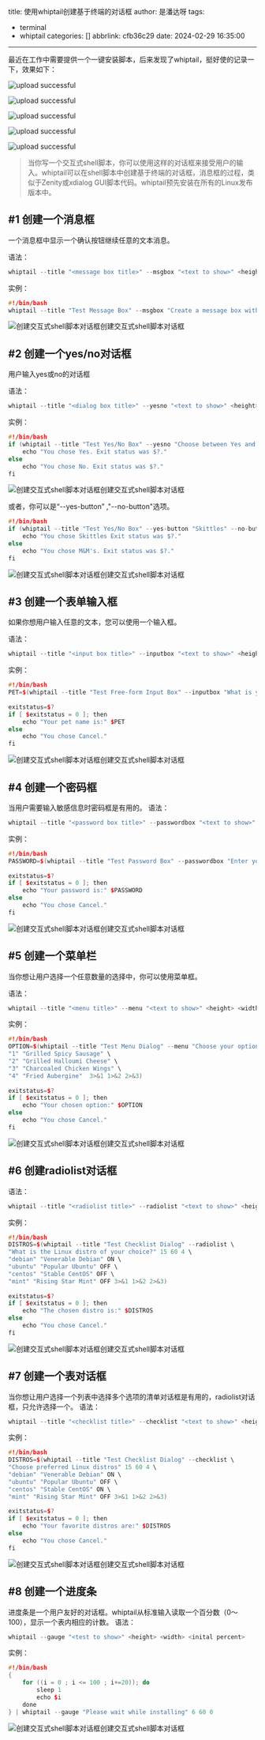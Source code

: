 title: 使用whiptail创建基于终端的对话框
author: 是潘达呀
tags:
  - terminal
  - whiptail
categories: []
abbrlink: cfb36c29
date: 2024-02-29 16:35:00
---
最近在工作中需要提供一个一键安装脚本，后来发现了whiptail，挺好使的记录一下，效果如下：



![upload successful](/images/whiptail_demo1.png)

![upload successful](/images/whiptail_demo3.png)

![upload successful](/images/whiptail_demo4.png)

![upload successful](/images/whiptail_demo5.png)

![upload successful](/images/whiptail_demo6.png)

> 当你写一个交互式shell脚本，你可以使用这样的对话框来接受用户的输入。whiptail可以在shell脚本中创建基于终端的对话框，消息框的过程，类似于Zenity或xdialog GUI脚本代码。whiptail预先安装在所有的Linux发布版本中。


#1	创建一个消息框
-------


一个消息框中显示一个确认按钮继续任意的文本消息。

语法：


```cpp
whiptail --title "<message box title>" --msgbox "<text to show>" <height> <width> 
```

实例：

```cpp
#!/bin/bash
whiptail --title "Test Message Box" --msgbox "Create a message box with whiptail. Choose Ok to continue." 10 60
```



![创建交互式shell脚本对话框创建交互式shell脚本对话框](/images/message_box.jpg)




#2	创建一个yes/no对话框
-------


用户输入yes或no的对话框

语法：

```cpp
whiptail --title "<dialog box title>" --yesno "<text to show>" <height> <width>
```

实例：


```cpp
#!/bin/bash
if (whiptail --title "Test Yes/No Box" --yesno "Choose between Yes and No." 10 60) then
    echo "You chose Yes. Exit status was $?."
else
    echo "You chose No. Exit status was $?."
fi
```



![创建交互式shell脚本对话框创建交互式shell脚本对话框](/images/yes_no_box.jpg)


或者，你可以是“--yes-button” ,"--no-button"选项。


```cpp
#!/bin/bash
if (whiptail --title "Test Yes/No Box" --yes-button "Skittles" --no-button "M&M's"  --yesno "Which do you like better?" 10 60) then
    echo "You chose Skittles Exit status was $?."
else
    echo "You chose M&M's. Exit status was $?."
fi
```



![创建交互式shell脚本对话框创建交互式shell脚本对话框](/images/yes_no_button_box.jpg)


#3	创建一个表单输入框
-------


如果你想用户输入任意的文本，您可以使用一个输入框。

语法：

```cpp
whiptail --title "<input box title>" --inputbox "<text to show>" <height> <width> <default-text>
```

实例：


```cpp
#!/bin/bash
PET=$(whiptail --title "Test Free-form Input Box" --inputbox "What is your pet's name?" 10 60 Wigglebutt 3>&1 1>&2 2>&3)
 
exitstatus=$?
if [ $exitstatus = 0 ]; then
    echo "Your pet name is:" $PET
else
    echo "You chose Cancel."
fi
```


![创建交互式shell脚本对话框创建交互式shell脚本对话框](/images/free_form_input_box.jpg)



#4	创建一个密码框
-------


当用户需要输入敏感信息时密码框是有用的。
语法：

```cpp
whiptail --title "<password box title>" --passwordbox "<text to show>" <height> <width>
```

实例：

```cpp
#!/bin/bash
PASSWORD=$(whiptail --title "Test Password Box" --passwordbox "Enter your password and choose Ok to continue." 10 60 3>&1 1>&2 2>&3)
 
exitstatus=$?
if [ $exitstatus = 0 ]; then
    echo "Your password is:" $PASSWORD
else
    echo "You chose Cancel."
fi
```

![创建交互式shell脚本对话框创建交互式shell脚本对话框](/images/password_box.jpg)

#5	创建一个菜单栏
-------


当你想让用户选择一个任意数量的选择中，你可以使用菜单框。

语法：


```cpp
whiptail --title "<menu title>" --menu "<text to show>" <height> <width> <menu height> [ <tag> <item> ] . . .
```


实例：

```cpp
#!/bin/bash
OPTION=$(whiptail --title "Test Menu Dialog" --menu "Choose your option" 15 60 4 \
"1" "Grilled Spicy Sausage" \
"2" "Grilled Halloumi Cheese" \
"3" "Charcoaled Chicken Wings" \
"4" "Fried Aubergine"  3>&1 1>&2 2>&3)
 
exitstatus=$?
if [ $exitstatus = 0 ]; then
    echo "Your chosen option:" $OPTION
else
    echo "You chose Cancel."
fi
```


![创建交互式shell脚本对话框创建交互式shell脚本对话框](/images/menu_dialog.jpg)



#6	创建radiolist对话框
-------


语法：

```cpp
whiptail --title "<radiolist title>" --radiolist "<text to show>" <height> <width> <list height> [ <tag> <item> <status> ] . . .
```


实例：


```cpp
#!/bin/bash
DISTROS=$(whiptail --title "Test Checklist Dialog" --radiolist \
"What is the Linux distro of your choice?" 15 60 4 \
"debian" "Venerable Debian" ON \
"ubuntu" "Popular Ubuntu" OFF \
"centos" "Stable CentOS" OFF \
"mint" "Rising Star Mint" OFF 3>&1 1>&2 2>&3)
 
exitstatus=$?
if [ $exitstatus = 0 ]; then
    echo "The chosen distro is:" $DISTROS
else
    echo "You chose Cancel."
fi
```


![创建交互式shell脚本对话框创建交互式shell脚本对话框](/images/checklist_dialog.jpg)

#7	创建一个表对话框
-------



当你想让用户选择一个列表中选择多个选项的清单对话框是有用的，radiolist对话框，只允许选择一个。
语法：

```cpp
whiptail --title "<checklist title>" --checklist "<text to show>" <height> <width> <list height> [ <tag> <item> <status> ] . . .
```

实例：


```cpp
#!/bin/bash
DISTROS=$(whiptail --title "Test Checklist Dialog" --checklist \
"Choose preferred Linux distros" 15 60 4 \
"debian" "Venerable Debian" ON \
"ubuntu" "Popular Ubuntu" OFF \
"centos" "Stable CentOS" ON \
"mint" "Rising Star Mint" OFF 3>&1 1>&2 2>&3)
 
exitstatus=$?
if [ $exitstatus = 0 ]; then
    echo "Your favorite distros are:" $DISTROS
else
    echo "You chose Cancel."
fi
```



![创建交互式shell脚本对话框创建交互式shell脚本对话框](/images/multi_checklist_dialog.jpg)



#8	创建一个进度条
-------


进度条是一个用户友好的对话框。whiptail从标准输入读取一个百分数（0～100），显示一个表内相应的计数。
语法：


```cpp
whiptail --gauge "<test to show>" <height> <width> <inital percent>
```

实例：

```cpp
#!/bin/bash
{
    for ((i = 0 ; i <= 100 ; i+=20)); do
        sleep 1
        echo $i
    done
} | whiptail --gauge "Please wait while installing" 6 60 0
```

![创建交互式shell脚本对话框创建交互式shell脚本对话框](/images/gauge.jpg)